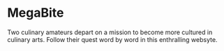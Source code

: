 # MegaBite
Two culinary amateurs depart on a mission to become more cultured in culinary arts. Follow their quest word by word in this enthralling websyte.
